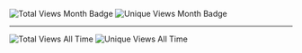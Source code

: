 ![Total Views Month Badge](https://img.shields.io/badge/Total%20V%20Per%20Month-2194-blue)
![Unique Views Month Badge](https://img.shields.io/badge/Unique%20V%20Per%20Month-337-green)

-----

![Total Views All Time](https://img.shields.io/badge/Total%20Views%20All%20Time-513-blue)
![Unique Views All Time](https://img.shields.io/badge/Unique%20Views%20All%20Time-36-blue)
